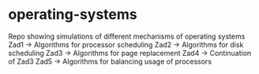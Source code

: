 # operating-systems
Repo showing simulations of different mechanisms of operating systems
Zad1 -> Algorithms for processor scheduling
Zad2 -> Algorithms for disk scheduling
Zad3 -> Algorithms for page replacement
Zad4 -> Continuation of Zad3
Zad5 -> Algorithms for balancing usage of processors
